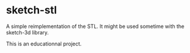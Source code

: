 sketch-stl
==========

A simple reimplementation of the STL. It might be used sometime with the sketch-3d library.

This is an educationnal project.

